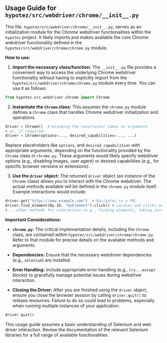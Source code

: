 ## Usage Guide for `hypotez/src/webdriver/chrome/__init__.py`

This file, `hypotez/src/webdriver/chrome/__init__.py`, serves as an initialization module for the Chrome webdriver functionalities within the `hypotez` project.  It likely imports and makes available the core Chrome webdriver functionality defined in the `hypotez/src/webdriver/chrome/chrome.py` module.

**How to use:**

1. **Import the necessary class/function:**  The `__init__.py` file provides a convenient way to access the underlying Chrome webdriver functionality without having to explicitly import from the `hypotez/src/webdriver/chrome/chrome.py` module every time.  You can use it as follows:

```python
from hypotez.src.webdriver.chrome import Chrome
```

2. **Instantiate the `Chrome` class:**  This assumes the `chrome.py` module defines a `Chrome` class that handles Chrome webdriver initialization and operations.

```python
driver = Chrome()  # Assuming the constructor takes no arguments
# or, if required:
driver = Chrome(options=..., desired_capabilities=..., ...)
```

   Replace placeholders like `options`, and `desired_capabilities` with appropriate arguments, depending on the functionality provided by the `Chrome` class in `chrome.py`.  These arguments would likely specify webdriver options (e.g., disabling images, user agent) or desired capabilities (e.g., for specific browser versions or extensions).

3. **Use the `driver` object:** The returned `driver` object (an instance of the `Chrome` class) allows you to interact with the Chrome webdriver.  The actual methods available will be defined in the `chrome.py` module itself.  Example interactions would include:

```python
driver.get("https://www.example.com")  # Navigates to a URL
driver.find_element(By.ID, "myElement").click() # Locates and clicks an element
# ...other methods for interaction (e.g., finding elements, taking screenshots, etc.)
```

**Important Considerations:**

* **`chrome.py`:** The critical implementation details, including the `Chrome` class, are contained within `hypotez/src/webdriver/chrome/chrome.py`. Refer to that module for precise details on the available methods and arguments.


* **Dependencies:** Ensure that the necessary webdriver dependencies (e.g., `selenium`) are installed.


* **Error Handling:** Include appropriate error handling (e.g., `try...except` blocks) to gracefully manage potential issues during webdriver interaction.


* **Closing the Driver:**  After you are finished using the `driver` object, ensure you close the browser session by calling `driver.quit()` to release resources.  Failure to do so could lead to problems, especially when running multiple instances of your application.


```python
driver.quit()
```

This usage guide assumes a basic understanding of Selenium and web driver interaction.   Review the documentation of the relevant Selenium libraries for a full range of available functionalities.